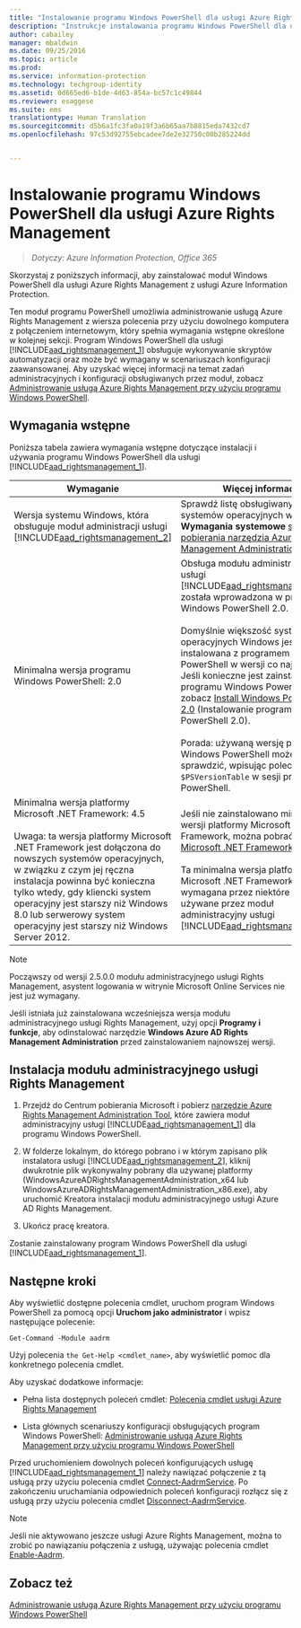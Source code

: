 ```yaml
---
title: "Instalowanie programu Windows PowerShell dla usługi Azure Rights Management | Azure Information Protection"
description: "Instrukcje instalowania programu Windows PowerShell dla usługi Azure Rights Management z usługi Azure Information Protection. Nazwa tego modułu to AADRM."
author: cabailey
manager: mbaldwin
ms.date: 09/25/2016
ms.topic: article
ms.prod: 
ms.service: information-protection
ms.technology: techgroup-identity
ms.assetid: 0d665ed6-b1de-4d63-854a-bc57c1c49844
ms.reviewer: esaggese
ms.suite: ems
translationtype: Human Translation
ms.sourcegitcommit: d5b6a1fc3fa0a19f3a6b65aa7b8815eda7432cd7
ms.openlocfilehash: 97c53d92755ebcadee7de2e32750c00b285224dd


---
```


# Instalowanie programu Windows PowerShell dla usługi Azure Rights Management

>*Dotyczy: Azure Information Protection, Office 365*

Skorzystaj z poniższych informacji, aby zainstalować moduł Windows PowerShell dla usługi Azure Rights Management z usługi Azure Information Protection.

Ten moduł programu PowerShell umożliwia administrowanie usługą Azure Rights Management z wiersza polecenia przy użyciu dowolnego komputera z połączeniem internetowym, który spełnia wymagania wstępne określone w kolejnej sekcji. Program Windows PowerShell dla usługi [!INCLUDE[aad_rightsmanagement_1](../includes/aad_rightsmanagement_1_md.md)] obsługuje wykonywanie skryptów automatyzacji oraz może być wymagany w scenariuszach konfiguracji zaawansowanej. Aby uzyskać więcej informacji na temat zadań administracyjnych i konfiguracji obsługiwanych przez moduł, zobacz [Administrowanie usługą Azure Rights Management przy użyciu programu Windows PowerShell](administer-powershell.md).

## Wymagania wstępne
Poniższa tabela zawiera wymagania wstępne dotyczące instalacji i używania programu Windows PowerShell dla usługi [!INCLUDE[aad_rightsmanagement_1](../includes/aad_rightsmanagement_1_md.md)].

|Wymaganie|Więcej informacji|
|---------------|--------------------|
|Wersja systemu Windows, która obsługuje moduł administracji usługi [!INCLUDE[aad_rightsmanagement_2](../includes/aad_rightsmanagement_2_md.md)]|Sprawdź listę obsługiwanych systemów operacyjnych w sekcji **Wymagania systemowe** [strony pobierania narzędzia Azure Rights Management Administration Tool](http://go.microsoft.com/fwlink/?LinkId=257721).|
|Minimalna wersja programu Windows PowerShell: 2.0|Obsługa modułu administracyjnego usługi [!INCLUDE[aad_rightsmanagement_2](../includes/aad_rightsmanagement_2_md.md)] została wprowadzona w programie Windows PowerShell 2.0.<br /><br />Domyślnie większość systemów operacyjnych Windows jest instalowana z programem Windows PowerShell w wersji co najmniej 2.0. Jeśli konieczne jest zainstalowanie programu Windows PowerShell 2.0, zobacz [Install Windows PowerShell 2.0](http://msdn.microsoft.com/library/ff637750.aspx) (Instalowanie programu Windows PowerShell 2.0).<br /><br />Porada: używaną wersję programu Windows PowerShell możesz sprawdzić, wpisując polecenie `$PSVersionTable` w sesji programu PowerShell.|
|Minimalna wersja platformy Microsoft .NET Framework: 4.5<br /><br />Uwaga: ta wersja platformy Microsoft .NET Framework jest dołączona do nowszych systemów operacyjnych, w związku z czym jej ręczna instalacja powinna być konieczna tylko wtedy, gdy kliencki system operacyjny jest starszy niż Windows 8.0 lub serwerowy system operacyjny jest starszy niż Windows Server 2012.|Jeśli nie zainstalowano minimalnej wersji platformy Microsoft .NET Framework, można pobrać platformę [Microsoft .NET Framework 4.5](http://www.microsoft.com/download/details.aspx?id=30653).<br /><br />Ta minimalna wersja platformy Microsoft .NET Framework jest wymagana przez niektóre klasy używane przez moduł administracyjny usługi [!INCLUDE[aad_rightsmanagement_2](../includes/aad_rightsmanagement_2_md.md)].|

> [!NOTE]
> Począwszy od wersji 2.5.0.0 modułu administracyjnego usługi Rights Management, asystent logowania w witrynie Microsoft Online Services nie jest już wymagany.
> 
> Jeśli istniała już zainstalowana wcześniejsza wersja modułu administracyjnego usługi Rights Management, użyj opcji **Programy i funkcje**, aby odinstalować narzędzie **Windows Azure AD Rights Management Administration** przed zainstalowaniem najnowszej wersji.


## Instalacja modułu administracyjnego usługi Rights Management

1.  Przejdź do Centrum pobierania Microsoft i pobierz [narzędzie Azure Rights Management Administration Tool](https://go.microsoft.com/fwlink/?LinkId=257721), które zawiera moduł administracyjny usługi [!INCLUDE[aad_rightsmanagement_1](../includes/aad_rightsmanagement_1_md.md)] dla programu Windows PowerShell.

2.  W folderze lokalnym, do którego pobrano i w którym zapisano plik instalatora usługi [!INCLUDE[aad_rightsmanagement_2](../includes/aad_rightsmanagement_2_md.md)], kliknij dwukrotnie plik wykonywalny pobrany dla używanej platformy (WindowsAzureADRightsManagementAdministration_x64 lub WindowsAzureADRightsManagementAdministration_x86.exe), aby uruchomić Kreatora instalacji modułu administracyjnego usługi Azure AD Rights Management.

3.  Ukończ pracę kreatora.

Zostanie zainstalowany program Windows PowerShell dla usługi [!INCLUDE[aad_rightsmanagement_1](../includes/aad_rightsmanagement_1_md.md)].

## Następne kroki
Aby wyświetlić dostępne polecenia cmdlet, uruchom program Windows PowerShell za pomocą opcji **Uruchom jako administrator** i wpisz następujące polecenie:

```
Get-Command -Module aadrm
```
Użyj polecenia `the Get-Help <cmdlet_name>`, aby wyświetlić pomoc dla konkretnego polecenia cmdlet.

Aby uzyskać dodatkowe informacje:

-   Pełna lista dostępnych poleceń cmdlet: [Polecenia cmdlet usługi Azure Rights Management](https://msdn.microsoft.com/library/windowsazure/dn629398.aspx)

-   Lista głównych scenariuszy konfiguracji obsługujących program Windows PowerShell: [Administrowanie usługą Azure Rights Management przy użyciu programu Windows PowerShell](administer-powershell.md)

Przed uruchomieniem dowolnych poleceń konfigurujących usługę [!INCLUDE[aad_rightsmanagement_1](../includes/aad_rightsmanagement_1_md.md)] należy nawiązać połączenie z tą usługą przy użyciu polecenia cmdlet [Connect-AadrmService](https://msdn.microsoft.com/library/windowsazure/dn629415.aspx). Po zakończeniu uruchamiania odpowiednich poleceń konfiguracji rozłącz się z usługą przy użyciu polecenia cmdlet [Disconnect-AadrmService](https://msdn.microsoft.com/library/windowsazure/dn629416.aspx).

> [!NOTE]
> Jeśli nie aktywowano jeszcze usługi Azure Rights Management, można to zrobić po nawiązaniu połączenia z usługą, używając polecenia cmdlet [Enable-Aadrm](https://msdn.microsoft.com/library/windowsazure/dn629412.aspx).

## Zobacz też
[Administrowanie usługą Azure Rights Management przy użyciu programu Windows PowerShell](administer-powershell.md)



<!--HONumber=Sep16_HO4-->


